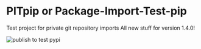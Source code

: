 # PITpip or Package-Import-Test-pip

Test project for private git repository imports
All new stuff for version 1.4.0!

![publish to test pypi](https://github.com/JPHaapaniemi/package-import-test-pip/actions/workflows/publish-to-test-pypi.yaml/badge.svg)
